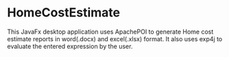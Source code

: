 # HomeCostEstimate
This JavaFx desktop application uses ApachePOI to generate Home cost estimate reports in word(.docx) and excel(.xlsx) format. 
It also uses exp4j to evaluate the entered expression by the user.
